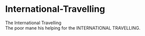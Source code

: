 # International-Travelling
The International Travelling
<br/>
The poor mane his helping for the INTERNATIONAL TRAVELLING.
